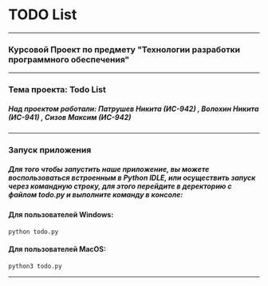 # TODO List 
---
### Курсовой Проект по предмету "Технологии разработки программного обеспечения"
---
### Тема проекта: **Todo List** 
##### Над проектом работали: **Патрушев Никита (ИС-942)** , **Волохин Никита (ИС-941)** , **Сизов Максим (ИС-942)**
---
### Запуск приложения
##### Для того чтобы запустить наше приложение, вы можете воспользоваться встроенным в Python IDLE, или осуществить запуск через командную строку, для этого перейдите в деректорию с файлом todo.py и выполните команду в консоле:
#### Для пользователей Windows:
    python todo.py
#### Для пользователей MacOS:
    python3 todo.py
---
